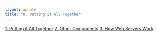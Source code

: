 ```yaml
---
layout: apunte
title: "0. Putting it All Together"
---
```


[1. Putting it All Together](/apuntes/thm/0-pre-career/1-pre-security/3-how-the-web-works/4-putting-it-all-together/1-putting-it-all-together/)
[2. Other Components](/apuntes/thm/0-pre-career/1-pre-security/3-how-the-web-works/4-putting-it-all-together/2-other-components/)
[3. How Web Servers Work](/apuntes/thm/0-pre-career/1-pre-security/3-how-the-web-works/4-putting-it-all-together/3-how-web-servers-work/)
